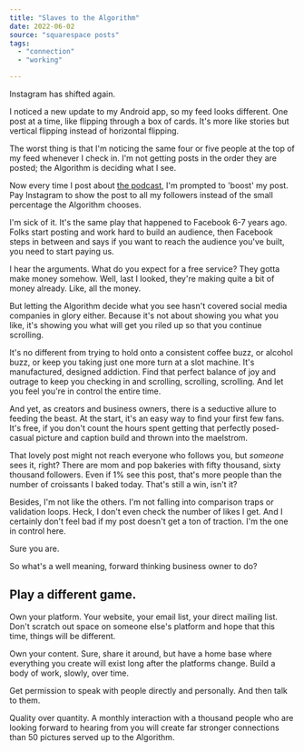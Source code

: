 ```yaml
---
title: "Slaves to the Algorithm"
date: 2022-06-02
source: "squarespace posts"
tags: 
  - "connection"
  - "working"

---
```

Instagram has shifted again.

I noticed a new update to my Android app, so my feed looks different. One post at a time, like flipping through a box of cards. It's more like stories but vertical flipping instead of horizontal flipping.

The worst thing is that I'm noticing the same four or five people at the top of my feed whenever I check in. I'm not getting posts in the order they are posted; the Algorithm is deciding what I see.

Now every time I post about [the podcast](http://riseuppod.com), I'm prompted to 'boost' my post. Pay Instagram to show the post to all my followers instead of the small percentage the Algorithm chooses.

I'm sick of it. It's the same play that happened to Facebook 6-7 years ago. Folks start posting and work hard to build an audience, then Facebook steps in between and says if you want to reach the audience you've built, you need to start paying us.

I hear the arguments. What do you expect for a free service? They gotta make money somehow. Well, last I looked, they're making quite a bit of money already. Like, all the money.

But letting the Algorithm decide what you see hasn't covered social media companies in glory either. Because it's not about showing you what you like, it's showing you what will get you riled up so that you continue scrolling.

It's no different from trying to hold onto a consistent coffee buzz, or alcohol buzz, or keep you taking just one more turn at a slot machine. It's manufactured, designed addiction. Find that perfect balance of joy and outrage to keep you checking in and scrolling, scrolling, scrolling. And let you feel you're in control the entire time.

And yet, as creators and business owners, there is a seductive allure to feeding the beast. At the start, it's an easy way to find your first few fans. It's free, if you don't count the hours spent getting that perfectly posed-casual picture and caption build and thrown into the maelstrom.

That lovely post might not reach everyone who follows you, but _someone_ sees it, right? There are mom and pop bakeries with fifty thousand, sixty thousand followers. Even if 1% see this post, that's more people than the number of croissants I baked today. That's still a win, isn't it?

Besides, I'm not like the others. I'm not falling into comparison traps or validation loops. Heck, I don't even check the number of likes I get. And I certainly don't feel bad if my post doesn't get a ton of traction. I'm the one in control here.

Sure you are.

So what's a well meaning, forward thinking business owner to do?

## Play a different game.

Own your platform. Your website, your email list, your direct mailing list. Don't scratch out space on someone else's platform and hope that this time, things will be different.

Own your content. Sure, share it around, but have a home base where everything you create will exist long after the platforms change. Build a body of work, slowly, over time.

Get permission to speak with people directly and personally. And then talk to them.

Quality over quantity. A monthly interaction with a thousand people who are looking forward to hearing from you will create far stronger connections than 50 pictures served up to the Algorithm.
